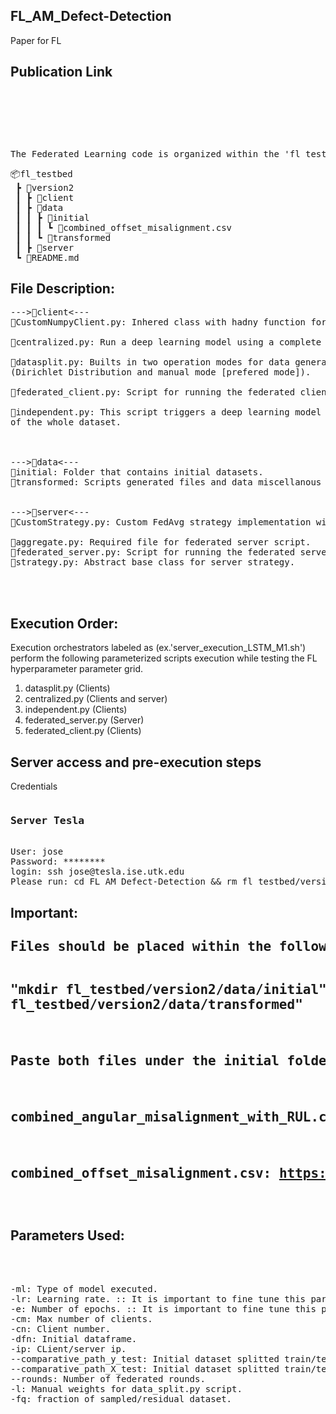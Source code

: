 ## FL_AM_Defect-Detection
Paper for FL  

<h2>Publication Link</h2>
<pre>


<!--
[Overleaf URL](https://www.overleaf.com/project/641e11b0b280170c0afd8854)


📦Overleaf
 ┣ 📂IEEE (to_read)
 ┃ ┗ 📜main.tex (to_read)
 ┣ 📂ACM
 ┗ ┗📜main.tex

-->
</pre>

<!--
<img align="center" src="https://federated.withgoogle.com/assets/comic/panel046.png">
</img>

-->
<br>

<pre>
The Federated Learning code is organized within the 'fl_testbed' folder. The file structure adheres to the following schema.
</pre>
<!-- Federated Learning code is contained inside the fl_testbed folder. The file structure follows the shown schema. -->

<pre>
📦fl_testbed
 ┣ 📂version2
 ┃ ┣ 📂client
 ┃ ┣ 📂data
 ┃ ┃ ┣ 📂initial
 ┃ ┃ ┃ ┗ 📜combined_offset_misalignment.csv
 ┃ ┃ ┗ 📂transformed
 ┃ ┣ 📂server
 ┗ 📜README.md
</pre>


 <!-- ┃ ┃ ┃ ┣ 📜1_0.001_1_4_0_DATASET_0.csv__client_independentX_test.pkl
 ┃ ┃ ┃ ┣ 📜1_0.001_1_4_0_DATASET_0.csv__client_independentX_train.pkl
 ┃ ┃ ┃ ┣ 📜1_0.001_1_4_0_DATASET_0.csv__client_independenty_test.pkl
 ┃ ┃ ┃ ┣ 📜1_0.001_1_4_0_DATASET_0.csv__client_independenty_train.pkl
 ┃ ┃ ┃ ┣ 📜DATASET_0.csv
 ┃ ┃ ┃ ┣ 📜DATASET_0.png
 ┃ ┃ ┃ ┗ 📜TOTAL_DATASET.png -->

  <!-- ┃ ┃ ┣ 📜CustomStrategy.py
 ┃ ┃ ┣ 📜NOTUSED.txt
 ┃ ┃ ┣ 📜aggregate.py
 ┃ ┃ ┣ 📜federated_server.py
 ┃ ┃ ┗ 📜strategy.py -->

  <!-- ┃ ┃ ┣ 📜CustomNumpyClient.py
 ┃ ┃ ┣ 📜centralized.py
 ┃ ┃ ┣ 📜datasplit.py
 ┃ ┃ ┣ 📜federated_client.py
 ┃ ┃ ┗ 📜independent.py -->

<h2>File Description:</h2>


<pre>
--->📂client<---
📜CustomNumpyClient.py: Inhered class with hadny function for federated client.

📜centralized.py: Run a deep learning model using a complete dataset.

📜datasplit.py: Builts in two operation modes for data generation 
(Dirichlet Distribution and manual mode [prefered mode]).

📜federated_client.py: Script for running the federated client.

📜independent.py: This script triggers a deep learning model on a small section
of the whole dataset.



--->📂data<---
📂initial: Folder that contains initial datasets.
📂transformed: Scripts generated files and data miscellanous data.


--->📂server<---
📜CustomStrategy.py: Custom FedAvg strategy implementation with built-in testing.
<!-- 📜NOTUSED.txt: Not in use. -->
📜aggregate.py: Required file for federated server script.
📜federated_server.py: Script for running the federated server.
📜strategy.py: Abstract base class for server strategy.



</pre>





<h2>Execution Order:</h2>

Execution orchestrators labeled as (ex.'server_execution_LSTM_M1.sh') perform the following parameterized scripts execution while testing the FL hyperparameter parameter grid.

1. datasplit.py (Clients)
2. centralized.py (Clients and server)
3. independent.py (Clients)
4. federated_server.py (Server)
5. federated_client.py (Clients)



<h2>Server access and pre-execution steps</h2>


Credentials


<pre>
<h3>Server Tesla</h3>
User: jose
Password: ********
login: ssh jose@tesla.ise.utk.edu
Please run: cd FL_AM_Defect-Detection && rm fl_testbed/version2/data/transformed/*
</pre>
<!-- 
<h3>Client 104</h3>
User: ilab
Password: ilab301
login: ssh ilab@10.147.17.104
Please run: cd FL_AM_Defect-Detection && rm fl_testbed/version2/data/transformed/*

<h3>Client 111</h3>
User: ilab
Password: ilab301
login: ssh ilab@10.147.17.111
Please run: conda deactivate && conda activate tf && cd FL_AM_Defect-Detection && rm fl_testbed/version2/data/transformed/*

<h3>Client 234</h3>
User: ilabutk
Password: ilab301
login: ssh ilabutk@10.147.17.234
Please run: cd FL_AM_Defect-Detection && rm fl_testbed/version2/data/transformed/* 

<h3>Client 150</h3>
User: jose
Password: jatsOnTesla!
login: ssh jose@10.147.17.150
Please run: cd FL_AM_Defect-Detection && rm fl_testbed/version2/data/transformed/* -->



<h2>Important:<h2>
<pre>
Files should be placed within the following directories. After changing directory to "FL_AM_Defect-Detection" . Please, run:

"mkdir fl_testbed/version2/data/initial"
"mkdir fl_testbed/version2/data/transformed"

Paste both files under the initial folder:

combined_angular_misalignment_with_RUL.csv: https://drive.google.com/file/d/12Lvz0f56et1_-VXhgSEDkAU2xAUwCvIO/view?usp=sharing

combined_offset_misalignment.csv: https://drive.google.com/file/d/1-E5wqPmhtIlsde04fT2WDtzNXx-nufZa/view?usp=sharing


</pre>


<h2>Parameters Used:</h2>

<pre>



-ml: Type of model executed.
-lr: Learning rate. :: It is important to fine tune this parameter as it may lead to overfitting
-e: Number of epochs. :: It is important to fine tune this parameter as it may lead to overfitting (EarlyStopping triggered).
-cm: Max number of clients.
-cn: Client number.
-dfn: Initial dataframe.
-ip: CLient/server ip.
--comparative_path_y_test: Initial dataset splitted train/test saved as pickle y_test
--comparative_path_X_test: Initial dataset splitted train/test saved as pickle X_test
--rounds: Number of federated rounds.
-l: Manual weights for data_split.py script.
-fq: fraction of sampled/residual dataset.


</pre> 
<!-- 
